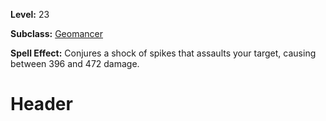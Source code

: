 <!-- TITLE: Spell: Shock Of Spikes -->
<!-- SUBTITLE:  -->

**Level:** 23

**Subclass:** [Geomancer](geomancer)

**Spell Effect:** Conjures a shock of spikes that assaults your target, causing between 396 and 472 damage.

# Header